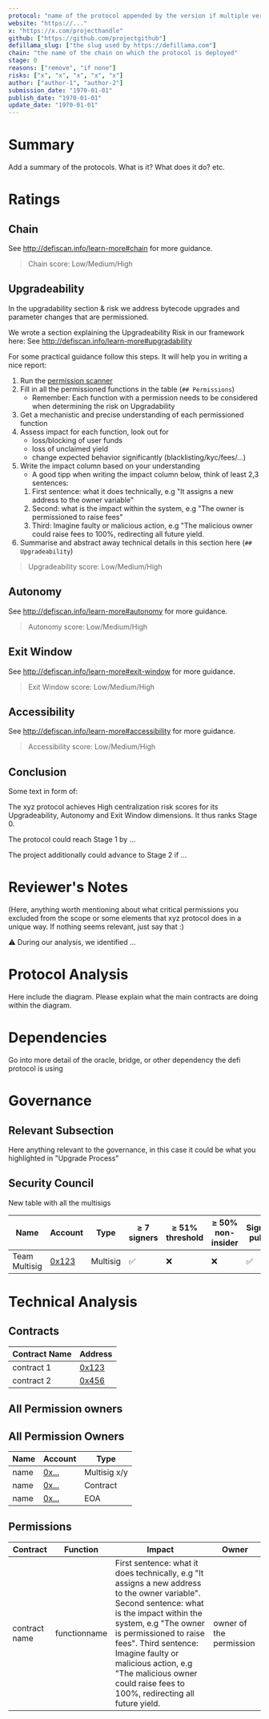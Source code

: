 ```yaml
---
protocol: "name of the protocol appended by the version if multiple versions exist (use an '-' and no whitespace)"
website: "https://..."
x: "https://x.com/projecthandle"
github: ["https://github.com/projectgithub"]
defillama_slug: ["the slug used by https://defillama.com"]
chain: "the name of the chain on which the protocol is deployed"
stage: 0
reasons: ["remove", "if none"]
risks: ["x", "x", "x", "x", "x"]
author: ["author-1", "author-2"]
submission_date: "1970-01-01"
publish_date: "1970-01-01"
update_date: "1970-01-01"
---
```


# Summary

Add a summary of the protocols. What is it? What does it do? etc.

# Ratings

## Chain

See http://defiscan.info/learn-more#chain for more guidance.

> Chain score: Low/Medium/High

## Upgradeability

In the upgradability section & risk we address bytecode upgrades and parameter changes that are permissioned.

We wrote a section explaining the Upgradeability Risk in our framework here: See http://defiscan.info/learn-more#upgradability

For some practical guidance follow this steps. It will help you in writing a nice report:

1. Run the [permission scanner](https://github.com/deficollective/permission-scanner)
2. Fill in all the permissioned functions in the table (`## Permissions`)
   - Remember: Each function with a permission needs to be considered when determining the risk on Upgradability
3. Get a mechanistic and precise understanding of each permissioned function
4. Assess impact for each function, look out for
   - loss/blocking of user funds
   - loss of unclaimed yield
   - change expected behavior significantly (blacklisting/kyc/fees/...)
5. Write the impact column based on your understanding
   - A good tipp when writing the impact column below, think of least 2,3 sentences:
   1. First sentence: what it does technically, e.g "It assigns a new address to the owner variable"
   2. Second: what is the impact within the system, e.g "The owner is permissioned to raise fees"
   3. Third: Imagine faulty or malicious action, e.g "The malicious owner could raise fees to 100%, redirecting all future yield.
6. Summarise and abstract away technical details in this section here (`## Upgradeability`)

> Upgradeability score: Low/Medium/High

## Autonomy

See http://defiscan.info/learn-more#autonomy for more guidance.

> Autonomy score: Low/Medium/High

## Exit Window

See http://defiscan.info/learn-more#exit-window for more guidance.

> Exit Window score: Low/Medium/High

## Accessibility

See http://defiscan.info/learn-more#accessibility for more guidance.

> Accessibility score: Low/Medium/High

## Conclusion

Some text in form of:

The xyz protocol achieves High centralization risk scores for its Upgradeability, Autonomy and Exit Window dimensions. It thus ranks Stage 0.

The protocol could reach Stage 1 by ...

The project additionally could advance to Stage 2 if ...

# Reviewer's Notes

(Here, anything worth mentioning about what critical permissions you excluded from the scope or some elements that xyz protocol does in a unique way. If nothing seems relevant, just say that :)

⚠️ During our analysis, we identified ...

# Protocol Analysis

Here include the diagram. Please explain what the main contracts are doing within the diagram.

# Dependencies

Go into more detail of the oracle, bridge, or other dependency the defi protocol is using

# Governance

## Relevant Subsection

Here anything relevant to the governance, in this case it could be what you highlighted in "Upgrade Process"

## Security Council

New table with all the multisigs

| Name          | Account                                     | Type     | ≥ 7 signers | ≥ 51% threshold | ≥ 50% non-insider | Signers public |
| ------------- | ------------------------------------------- | -------- | ----------- | --------------- | ----------------- | -------------- |
| Team Multisig | [0x123](https://etherscan.io/address/0x123) | Multisig | ✅          | ❌              | ❌                | ✅             |

# Technical Analysis

## Contracts

| Contract Name | Address                                     |
| ------------- | ------------------------------------------- |
| contract 1    | [0x123](https://etherscan.io/address/0x123) |
| contract 2    | [0x456](https://etherscan.io/address/0x456) |

## All Permission owners

## All Permission Owners

| Name | Account                                     | Type         |
| ---- | ------------------------------------------- | ------------ |
| name | [0x...](https://etherscan.io/address/0x...) | Multisig x/y |
| name | [0x...](https://etherscan.io/address/0x...) | Contract     |
| name | [0x...](https://etherscan.io/address/0x...) | EOA          |

## Permissions

| Contract      | Function     | Impact                                                                                                                                                                                                                                                                                                                                     | Owner                   |
| ------------- | ------------ | ------------------------------------------------------------------------------------------------------------------------------------------------------------------------------------------------------------------------------------------------------------------------------------------------------------------------------------------ | ----------------------- |
| contract name | functionname | First sentence: what it does technically, e.g "It assigns a new address to the owner variable". Second sentence: what is the impact within the system, e.g "The owner is permissioned to raise fees". Third sentence: Imagine faulty or malicious action, e.g "The malicious owner could raise fees to 100%, redirecting all future yield. | owner of the permission |
